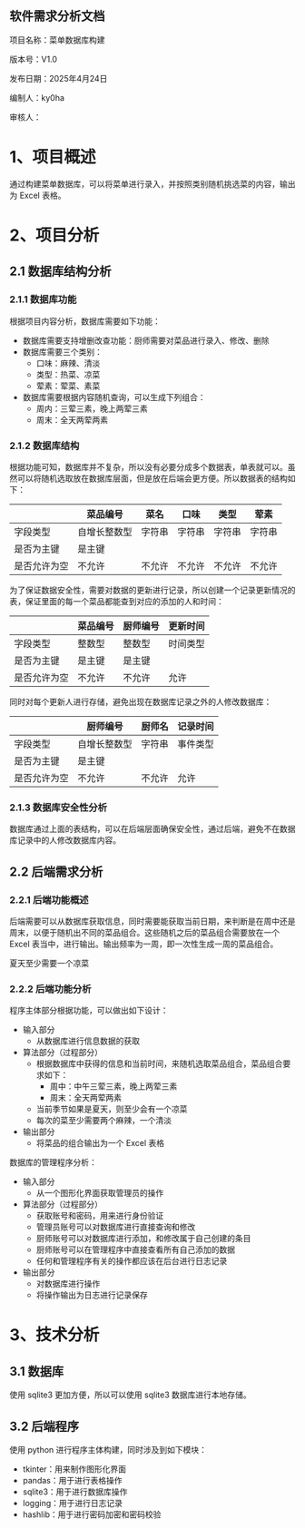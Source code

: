 ## 软件需求分析文档

项目名称：菜单数据库构建

版本号：V1.0

发布日期：2025年4月24日

编制人：ky0ha

审核人：

# 1、项目概述

通过构建菜单数据库，可以将菜单进行录入，并按照类别随机挑选菜的内容，输出为 Excel 表格。

# 2、项目分析

## 2.1 数据库结构分析

### 2.1.1  数据库功能

根据项目内容分析，数据库需要如下功能：

* 数据库需要支持增删改查功能：厨师需要对菜品进行录入、修改、删除
* 数据库需要三个类别：
  * 口味：麻辣、清淡
  * 类型：热菜、凉菜
  * 荤素：荤菜、素菜
* 数据库需要根据内容随机查询，可以生成下列组合：
  * 周内：三荤三素，晚上两荤三素
  * 周末：全天两荤两素

### 2.1.2 数据库结构

根据功能可知，数据库并不复杂，所以没有必要分成多个数据表，单表就可以。虽然可以将随机选取放在数据库层面，但是放在后端会更方便。所以数据表的结构如下：

|              | 菜品编号     | 菜名   | 口味   | 类型   | 荤素   |
| ------------ | ------------ | ------ | ------ | ------ | ------ |
| 字段类型     | 自增长整数型 | 字符串 | 字符串 | 字符串 | 字符串 |
| 是否为主键   | 是主键       |        |        |        |        |
| 是否允许为空 | 不允许       | 不允许 | 不允许 | 不允许 | 不允许 |

为了保证数据安全性，需要对数据的更新进行记录，所以创建一个记录更新情况的表，保证里面的每一个菜品都能查到对应的添加的人和时间：

|              | 菜品编号 | 厨师编号 | 更新时间 |
| ------------ | -------- | -------- | -------- |
| 字段类型     | 整数型   | 整数型   | 时间类型 |
| 是否为主键   | 是主键   | 是主键   |          |
| 是否允许为空 | 不允许   | 不允许   | 允许     |

同时对每个更新人进行存储，避免出现在数据库记录之外的人修改数据库：

|              | 厨师编号     | 厨师名 | 记录时间 |
| ------------ | ------------ | ------ | -------- |
| 字段类型     | 自增长整数型 | 字符串 | 事件类型 |
| 是否为主键   | 是主键       |        |          |
| 是否允许为空 | 不允许       | 不允许 | 允许     |

### 2.1.3 数据库安全性分析

数据库通过上面的表结构，可以在后端层面确保安全性，通过后端，避免不在数据库记录中的人修改数据库内容。

## 2.2 后端需求分析

### 2.2.1 后端功能概述

后端需要可以从数据库获取信息，同时需要能获取当前日期，来判断是在周中还是周末，以便于随机出不同的菜品组合。这些随机之后的菜品组合需要放在一个 Excel 表当中，进行输出。输出频率为一周，即一次性生成一周的菜品组合。

夏天至少需要一个凉菜

### 2.2.2 后端功能分析

程序主体部分根据功能，可以做出如下设计：

* 输入部分
  * 从数据库进行信息数据的获取
* 算法部分（过程部分）
  * 根据数据库中获得的信息和当前时间，来随机选取菜品组合，菜品组合要求如下：
    * 周中：中午三荤三素，晚上两荤三素
    * 周末：全天两荤两素
  * 当前季节如果是夏天，则至少会有一个凉菜
  * 每次的菜至少需要两个麻辣，一个清淡
* 输出部分
  * 将菜品的组合输出为一个 Excel 表格

数据库的管理程序分析：

* 输入部分
  * 从一个图形化界面获取管理员的操作
* 算法部分（过程部分）
  * 获取账号和密码，用来进行身份验证
  * 管理员账号可以对数据库进行直接查询和修改
  * 厨师账号可以对数据库进行添加，和修改属于自己创建的条目
  * 厨师账号可以在管理程序中直接查看所有自己添加的数据
  * 任何和管理程序有关的操作都应该在后台进行日志记录
* 输出部分
  * 对数据库进行操作
  * 将操作输出为日志进行记录保存

# 3、技术分析

## 3.1 数据库

使用 sqlite3 更加方便，所以可以使用 sqlite3 数据库进行本地存储。

## 3.2 后端程序

使用 python 进行程序主体构建，同时涉及到如下模块：

* tkinter：用来制作图形化界面
* pandas：用于进行表格操作
* sqlite3：用于进行数据库操作
* logging：用于进行日志记录
* hashlib：用于进行密码加密和密码校验
